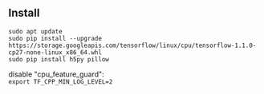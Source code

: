 ## Install

    sudo apt update  
    sudo pip install --upgrade https://storage.googleapis.com/tensorflow/linux/cpu/tensorflow-1.1.0-cp27-none-linux_x86_64.whl  
    sudo pip install h5py pillow  

disable "cpu_feature_guard":  
`export TF_CPP_MIN_LOG_LEVEL=2`